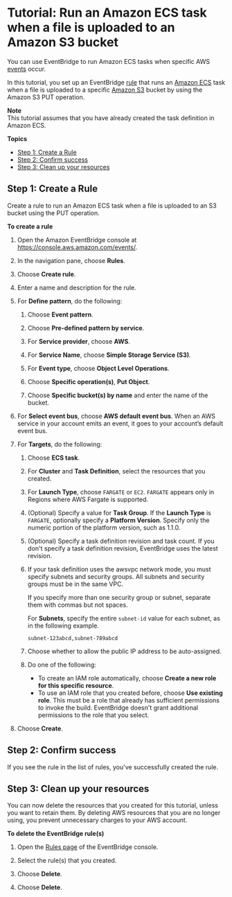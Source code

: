 # Tutorial: Run an Amazon ECS task when a file is uploaded to an Amazon S3 bucket<a name="eb-ecs-tutorial"></a>

You can use EventBridge to run Amazon ECS tasks when specific AWS [events](eb-events.md) occur\.

In this tutorial, you set up an EventBridge [rule](eb-rules.md) that runs an [Amazon ECS](https://docs.aws.amazon.com/AmazonECS/latest/developerguide/Welcome.html) task when a file is uploaded to a specific [Amazon S3](https://docs.aws.amazon.com/AmazonS3/latest/userguide/Welcome.html) bucket by using the Amazon S3 PUT operation\.

**Note**  
This tutorial assumes that you have already created the task definition in Amazon ECS\.

**Topics**
+ [Step 1: Create a Rule](#eb-run-ecs-s3-create-rule)
+ [Step 2: Confirm success](#success)
+ [Step 3: Clean up your resources](#cleanup)

## Step 1: Create a Rule<a name="eb-run-ecs-s3-create-rule"></a>

Create a rule to run an Amazon ECS task when a file is uploaded to an S3 bucket using the PUT operation\.

**To create a rule**

1. Open the Amazon EventBridge console at [https://console\.aws\.amazon\.com/events/](https://console.aws.amazon.com/events/)\.

1. In the navigation pane, choose **Rules**\.

1. Choose **Create rule**\.

1. Enter a name and description for the rule\.

1. For **Define pattern**, do the following:

   1. Choose **Event pattern**\.

   1. Choose **Pre\-defined pattern by service**\.

   1. For **Service provider**, choose **AWS**\.

   1. For **Service Name**, choose **Simple Storage Service \(S3\)**\.

   1. For **Event type**, choose **Object Level Operations**\.

   1. Choose **Specific operation\(s\)**, **Put Object**\.

   1. Choose **Specific bucket\(s\) by name** and enter the name of the bucket\.

1. For **Select event bus**, choose **AWS default event bus**\. When an AWS service in your account emits an event, it goes to your account’s default event bus\. 

1. For **Targets**, do the following:

   1. Choose **ECS task**\.

   1. For **Cluster** and **Task Definition**, select the resources that you created\.

   1. For **Launch Type**, choose `FARGATE` or `EC2`\. `FARGATE` appears only in Regions where AWS Fargate is supported\.

   1. \(Optional\) Specify a value for **Task Group**\. If the **Launch Type** is `FARGATE`, optionally specify a **Platform Version**\. Specify only the numeric portion of the platform version, such as 1\.1\.0\.

   1. \(Optional\) Specify a task definition revision and task count\. If you don't specify a task definition revision, EventBridge uses the latest revision\.

   1. If your task definition uses the awsvpc network mode, you must specify subnets and security groups\. All subnets and security groups must be in the same VPC\.

      If you specify more than one security group or subnet, separate them with commas but not spaces\.

      For **Subnets**, specify the entire `subnet-id` value for each subnet, as in the following example\.

      ```
      subnet-123abcd,subnet-789abcd
      ```

   1. Choose whether to allow the public IP address to be auto\-assigned\.

   1. Do one of the following: 
      + To create an IAM role automatically, choose **Create a new role for this specific resource**\.
      + To use an IAM role that you created before, choose **Use existing role**\. This must be a role that already has sufficient permissions to invoke the build\. EventBridge doesn't grant additional permissions to the role that you select\.

1. Choose **Create**\.

## Step 2: Confirm success<a name="success"></a>

If you see the rule in the list of rules, you've successfully created the rule\.

## Step 3: Clean up your resources<a name="cleanup"></a>

You can now delete the resources that you created for this tutorial, unless you want to retain them\. By deleting AWS resources that you are no longer using, you prevent unnecessary charges to your AWS account\.

**To delete the EventBridge rule\(s\)**

1. Open the [Rules page](https://console.aws.amazon.com/events/home#/rule) of the EventBridge console\.

1. Select the rule\(s\) that you created\.

1. Choose **Delete**\.

1. Choose **Delete**\.